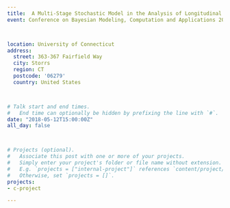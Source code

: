 ```yaml
---
title:  A Multi-Stage Stochastic Model in the Analysis of Longitudinal Data
event: Conference on Bayesian Modeling, Computation and Applications 2018



location: University of Connecticut
address:
  street: 363-367 Fairfield Way
  city: Storrs
  region: CT
  postcode: '06279'
  country: United States



# Talk start and end times.
#   End time can optionally be hidden by prefixing the line with `#`.
date: "2018-05-12T15:00:00Z"
all_day: false



# Projects (optional).
#   Associate this post with one or more of your projects.
#   Simply enter your project's folder or file name without extension.
#   E.g. `projects = ["internal-project"]` references `content/project/deep-learning/index.md`.
#   Otherwise, set `projects = []`.
projects:
- c-project

---
```





